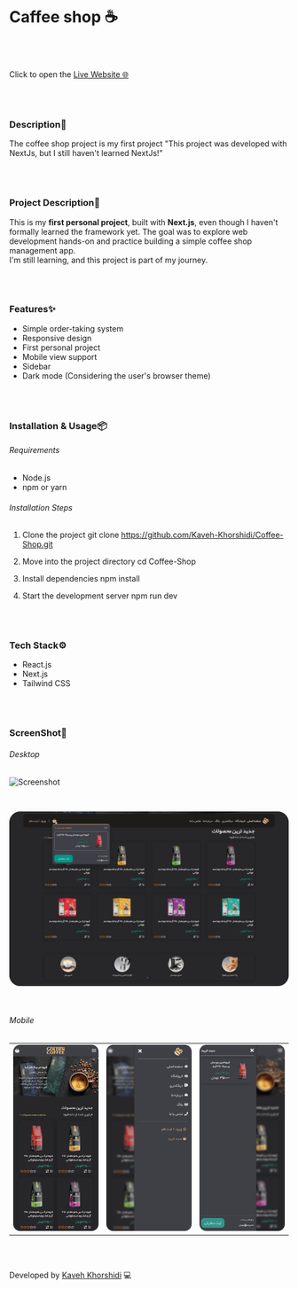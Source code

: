 # Caffee shop ☕️


<br/>
<br/>



 Click to open the [Live Website 🌐](https://coffee-shop-two-psi.vercel.app/)


<br/>
<br/>


### Description📄

The coffee shop project is my first project
"This project was developed with NextJs, but I still haven't learned NextJs!"


<br/>
<br/>


### Project Description📘

This is my **first personal project**, built with **Next.js**, even though I haven't formally learned the framework yet. The goal was to explore web development hands-on and practice building a simple coffee shop management app.  
I'm still learning, and this project is part of my journey. 


<br/>
<br/>


### Features✨

- Simple order-taking system
- Responsive design
- First personal project
- Mobile view support
- Sidebar 
- Dark mode (Considering the user's browser theme)


<br/>
<br/>


### Installation & Usage📦

###### Requirements 
- Node.js 
- npm or yarn


###### Installation Steps 

1. Clone the project 
git clone https://github.com/Kaveh-Khorshidi/Coffee-Shop.git

2. Move into the project directory
cd Coffee-Shop

3. Install dependencies
npm install

4. Start the development server
npm run dev


<br/>
<br/>


### Tech Stack⚙️

- React.js
- Next.js
- Tailwind CSS


<br/>
<br/>


### ScreenShot🌌
###### Desktop
![Screenshot](./public/screenShot/desktop/s1.png)

<br/>

![Screenshot](./public/screenShot/desktop/s2.png)

<br/>


###### Mobile
<table>
  <tr>
    <td><img src="./public/screenShot/mobile/s1.png" width="300"/></td>
    <td><img src="./public/screenShot/mobile/s2.png" width="300"/></td>
    <td><img src="./public/screenShot/mobile/s3.png" width="300"/></td>
  </tr>
</table>


<br/>
<br/>


Developed by [Kaveh Khorshidi](https://github.com/Kaveh-Khorshidi) 💻










